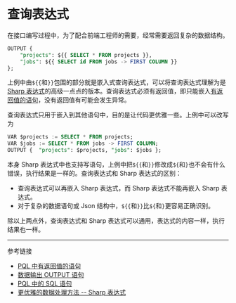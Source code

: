 # 查询表达式

在接口编写过程中，为了配合前端工程师的需要，经常需要返回复杂的数据结构。

```sql
OUTPUT {
    "projects": ${{ SELECT * FROM projects }},
    "jobs": ${{ SELECT id FROM jobs -> FIRST COLUMN }}
};
```

上例中由`${{`和`}}`包围的部分就是嵌入式查询表达式，可以将查询表达式理解为是 [Sharp 表达式](/pql/sharp.md)的高级一点点的版本。查询表达式必须有返回值，即只能嵌入[有返回值的语句](/pql/evaluate.md)，没有返回值有可能会发生异常。

查询表达式只用于嵌入到其他语句中，目的是让代码更优雅一些。上例中可以改写为

```sql
VAR $projects := SELECT * FROM projects;
VAR $jobs := SELECT * FROM jobs -> FIRST COLUMN;
OUTPUT {  "projects": $projects, "jobs": $jobs };
```

本身 Sharp 表达式中也支持写语句，上例中把`${{`和`}}`修改成`${`和`}`也不会有什么错误，执行结果是一样的。查询表达式和 Sharp 表达式的区别：

* 查询表达式可以再嵌入 Sharp 表达式，而 Sharp 表达式不能再嵌入 Sharp 表达式。
* 对于复杂的数据语句或 Json 结构中，`${{`和`}}`比`${`和`}`更容易正确识别。

除以上两点外，查询表达式和 Sharp 表达式可以通用，表达式的内容一样，执行结果也一样。

---
参考链接

* [PQL 中有返回值的语句](/pql/evaluate.md)
* [数据输出 OUTPUT 语句](/pql/output.md)
* [PQL 中的 SQL 语句](/pql/sql.md)
* [更优雅的数据处理方法 -- Sharp 表达式](/pql/sharp.md)
